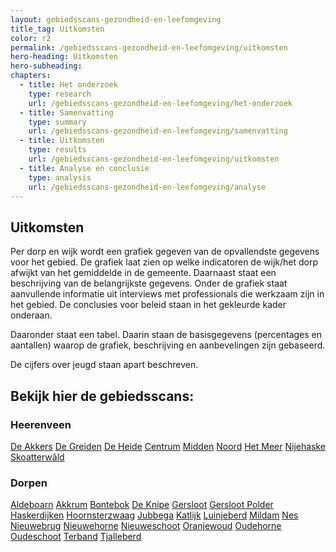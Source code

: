 ```yaml
---
layout: gebiedsscans-gezondheid-en-leefomgeving
title_tag: Uitkomsten
color: r2
permalink: /gebiedsscans-gezondheid-en-leefomgeving/uitkomsten
hero-heading: Uitkomsten
hero-subheading:
chapters:
  - title: Het onderzoek
    type: research
    url: /gebiedsscans-gezondheid-en-leefomgeving/het-onderzoek
  - title: Samenvatting
    type: summary
    url: /gebiedsscans-gezondheid-en-leefomgeving/samenvatting
  - title: Uitkomsten
    type: results
    url: /gebiedsscans-gezondheid-en-leefomgeving/uitkomsten
  - title: Analyse en conclusie
    type: analysis
    url: /gebiedsscans-gezondheid-en-leefomgeving/analyse
---
```

## Uitkomsten

Per dorp en wijk wordt een grafiek gegeven van de opvallendste gegevens voor het gebied. De grafiek laat zien op welke indicatoren de wijk/het dorp afwijkt van het gemiddelde in de gemeente. Daarnaast  staat een beschrijving van de belangrijkste gegevens. Onder de grafiek staat aanvullende informatie uit interviews met professionals die werkzaam zijn in het gebied. De conclusies voor beleid staan in het gekleurde kader onderaan.

Daaronder staat een tabel. Daarin staan de basisgegevens (percentages en aantallen) waarop de grafiek, beschrijving en aanbevelingen zijn gebaseerd.

De cijfers over jeugd staan apart beschreven.

## Bekijk hier de gebiedsscans:

### Heerenveen

<a href="/gebiedsscans-gezondheid-en-leefomgeving/de-akkers" >De Akkers</a>
<a href="/gebiedsscans-gezondheid-en-leefomgeving/de-greiden" >De Greiden</a>
<a href="/gebiedsscans-gezondheid-en-leefomgeving/de-heide" >De Heide</a>
<a href="/gebiedsscans-gezondheid-en-leefomgeving/centrum" >Centrum</a>
<a href="/gebiedsscans-gezondheid-en-leefomgeving/midden" >Midden</a>
<a href="/gebiedsscans-gezondheid-en-leefomgeving/noord" >Noord</a>
<a href="/gebiedsscans-gezondheid-en-leefomgeving/het-meer" >Het Meer</a>
<a href="/gebiedsscans-gezondheid-en-leefomgeving/nijehaske" >Nijehaske</a>
<a href="/gebiedsscans-gezondheid-en-leefomgeving/skoatterwald" >Skoatterwâld</a>

### Dorpen

<a href="/gebiedsscans-gezondheid-en-leefomgeving/aldeboarn" >Aldeboarn</a>
<a href="/gebiedsscans-gezondheid-en-leefomgeving/akkrum" >Akkrum</a>
<a href="/gebiedsscans-gezondheid-en-leefomgeving/bontebok" >Bontebok</a>
<a href="/gebiedsscans-gezondheid-en-leefomgeving/de-knipe" >De Knipe</a>
<a href="/gebiedsscans-gezondheid-en-leefomgeving/gersloot" >Gersloot</a>
<a href="/gebiedsscans-gezondheid-en-leefomgeving/gersloot-polder" >Gersloot Polder</a>
<a href="/gebiedsscans-gezondheid-en-leefomgeving/haskerdijken" >Haskerdijken</a>
<a href="/gebiedsscans-gezondheid-en-leefomgeving/hoornsterzwaag" >Hoornsterzwaag</a>
<a href="/gebiedsscans-gezondheid-en-leefomgeving/jubbega" >Jubbega</a>
<a href="/gebiedsscans-gezondheid-en-leefomgeving/katlijk" >Katlijk</a>
<a href="/gebiedsscans-gezondheid-en-leefomgeving/luinjeberd" >Luinjeberd</a>
<a href="/gebiedsscans-gezondheid-en-leefomgeving/mildam" >Mildam</a>
<a href="/gebiedsscans-gezondheid-en-leefomgeving/nes" >Nes</a>
<a href="/gebiedsscans-gezondheid-en-leefomgeving/nieuwebrug" >Nieuwebrug</a>
<a href="/gebiedsscans-gezondheid-en-leefomgeving/nieuwehorne" >Nieuwehorne</a>
<a href="/gebiedsscans-gezondheid-en-leefomgeving/nieuweschoot" >Nieuweschoot</a>
<a href="/gebiedsscans-gezondheid-en-leefomgeving/oranjewoud" >Oranjewoud</a>
<a href="/gebiedsscans-gezondheid-en-leefomgeving/oudehorne" >Oudehorne</a>
<a href="/gebiedsscans-gezondheid-en-leefomgeving/oudeschoot" >Oudeschoot</a>
<a href="/gebiedsscans-gezondheid-en-leefomgeving/terband" >Terband</a>
<a href="/gebiedsscans-gezondheid-en-leefomgeving/tjalleberd" >Tjalleberd</a>
